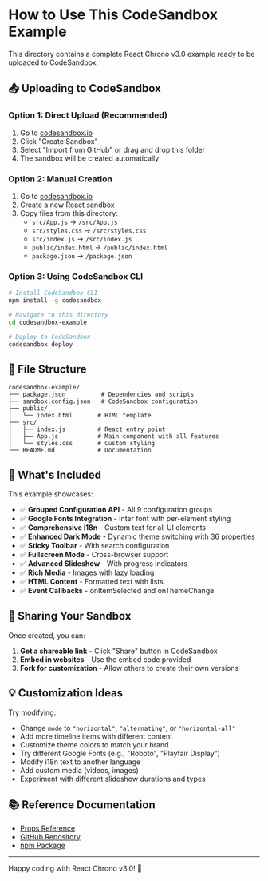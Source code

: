 # How to Use This CodeSandbox Example

This directory contains a complete React Chrono v3.0 example ready to be uploaded to CodeSandbox.

## 📤 Uploading to CodeSandbox

### Option 1: Direct Upload (Recommended)

1. Go to [codesandbox.io](https://codesandbox.io/)
2. Click "Create Sandbox"
3. Select "Import from GitHub" or drag and drop this folder
4. The sandbox will be created automatically

### Option 2: Manual Creation

1. Go to [codesandbox.io](https://codesandbox.io/)
2. Create a new React sandbox
3. Copy files from this directory:
   - `src/App.js` → `/src/App.js`
   - `src/styles.css` → `/src/styles.css`
   - `src/index.js` → `/src/index.js`
   - `public/index.html` → `/public/index.html`
   - `package.json` → `/package.json`

### Option 3: Using CodeSandbox CLI

```bash
# Install CodeSandbox CLI
npm install -g codesandbox

# Navigate to this directory
cd codesandbox-example

# Deploy to CodeSandbox
codesandbox deploy
```

## 📁 File Structure

```
codesandbox-example/
├── package.json          # Dependencies and scripts
├── sandbox.config.json   # CodeSandbox configuration
├── public/
│   └── index.html       # HTML template
├── src/
│   ├── index.js         # React entry point
│   ├── App.js           # Main component with all features
│   └── styles.css       # Custom styling
└── README.md            # Documentation
```

## 🎯 What's Included

This example showcases:

- ✅ **Grouped Configuration API** - All 9 configuration groups
- ✅ **Google Fonts Integration** - Inter font with per-element styling
- ✅ **Comprehensive i18n** - Custom text for all UI elements
- ✅ **Enhanced Dark Mode** - Dynamic theme switching with 36 properties
- ✅ **Sticky Toolbar** - With search configuration
- ✅ **Fullscreen Mode** - Cross-browser support
- ✅ **Advanced Slideshow** - With progress indicators
- ✅ **Rich Media** - Images with lazy loading
- ✅ **HTML Content** - Formatted text with lists
- ✅ **Event Callbacks** - onItemSelected and onThemeChange

## 🔗 Sharing Your Sandbox

Once created, you can:

1. **Get a shareable link** - Click "Share" button in CodeSandbox
2. **Embed in websites** - Use the embed code provided
3. **Fork for customization** - Allow others to create their own versions

## 💡 Customization Ideas

Try modifying:

- Change `mode` to `"horizontal"`, `"alternating"`, or `"horizontal-all"`
- Add more timeline items with different content
- Customize theme colors to match your brand
- Try different Google Fonts (e.g., "Roboto", "Playfair Display")
- Modify i18n text to another language
- Add custom media (videos, images)
- Experiment with different slideshow durations and types

## 📚 Reference Documentation

- [Props Reference](https://github.com/prabhuignoto/react-chrono/blob/master/PROPS-REFERENCE.md)
- [GitHub Repository](https://github.com/prabhuignoto/react-chrono)
- [npm Package](https://www.npmjs.com/package/react-chrono)

---

Happy coding with React Chrono v3.0! 🎉
